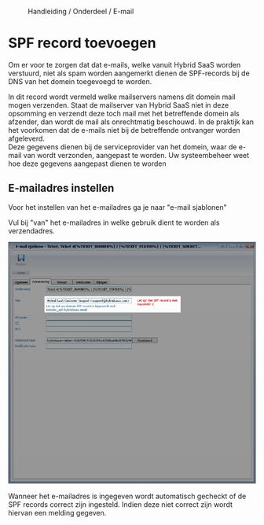 <properties>
	<page>
		<title>SPF record toevoegen aan DNS</title>
	</page>
	<menu>
		<position>Handleiding / Onderdeel / E-mail </position> 
		<title>SPF record toevoegen</title>
	</menu>
</properties>

# SPF record toevoegen #

Om er voor te zorgen dat dat e-mails, welke vanuit Hybrid SaaS worden verstuurd, niet als spam worden aangemerkt dienen de <label keyword="spf">SPF-records</label> bij de <label keyword="dns">DNS</label> van het domein toegevoegd te worden.

<div class="info">
In dit record wordt vermeld welke mailservers namens dit domein mail mogen verzenden. Staat de mailserver van Hybrid SaaS niet in deze opsomming en verzendt deze toch mail met het betreffende domein als afzender, dan wordt de mail als onrechtmatig beschouwd. In de praktijk kan het voorkomen dat de e-mails niet bij de betreffende ontvanger worden afgeleverd. 
</div>

<div class="tip">
Deze gegevens dienen bij de serviceprovider van het domein, waar de e-mail van wordt verzonden, aangepast te worden. Uw systeembeheer weet hoe deze gegevens aangepast dienen te worden
</div>

## E-mailadres instellen ##

Voor het instellen van het e-mailadres ga je naar "e-mail sjablonen" 

Vul bij "van" het e-mailadres in welke gebruik dient te worden als verzendadres.

![E-mailadres instellen bij e-mailsjabloon](images/verzendadres-vastleggen-in-e-mail-sjabloon.jpg)

<div class="info">
Wanneer het e-mailadres is ingegeven wordt automatisch gecheckt of de SPF records correct zijn ingesteld. Indien deze niet correct zijn wordt hiervan een melding gegeven.
</div>
